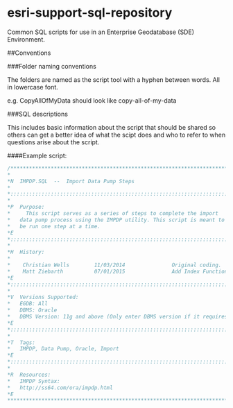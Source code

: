 # esri-support-sql-repository
Common SQL scripts for use in an Enterprise Geodatabase (SDE) Environment.

##Conventions

###Folder naming conventions

The folders are named as the script tool with a hyphen between words. All in lowercase font.

e.g. CopyAllOfMyData should look like copy-all-of-my-data

###SQL descriptions

This includes basic information about the script that should be shared so others can get a better idea of what the scipt does and who to refer to when questions arise about the script.

####Example script:
```sql
/***********************************************************************
*
*N  IMPDP.SQL  --  Import Data Pump Steps
*
*:::::::::::::::::::::::::::::::::::::::::::::::::::::::::::::::::::::::
*
*P  Purpose:
*     This script serves as a series of steps to complete the import
*	data pump process using the IMPDP utility. This script is meant to
*	be run one step at a time.
*E
*:::::::::::::::::::::::::::::::::::::::::::::::::::::::::::::::::::::::
*
*H  History:
*
*    Christian Wells        11/03/2014               Original coding.
*	 Matt Ziebarth			07/01/2015				 Add Index Functions
*E
*:::::::::::::::::::::::::::::::::::::::::::::::::::::::::::::::::::::::
*
*V  Versions Supported:
*   EGDB: All
*	DBMS: Oracle
*	DBMS Version: 11g and above (Only enter DBMS version if it requires a specific version)
*E
*:::::::::::::::::::::::::::::::::::::::::::::::::::::::::::::::::::::::
*
*T  Tags:
*   IMPDP, Data Pump, Oracle, Import   
*E
*:::::::::::::::::::::::::::::::::::::::::::::::::::::::::::::::::::::::
*
*R  Resources:
*   IMPDP Syntax:	
*	http://ss64.com/ora/impdp.html 
*E
***********************************************************************/
```

